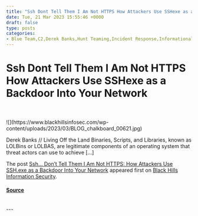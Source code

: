 ```yaml
---
title: "Ssh Dont Tell Them I Am Not HTTPS How Attackers Use SSHexe as a Backdoor Into Your Network"
date: Tue, 21 Mar 2023 15:55:46 +0000
draft: false
type: posts
categories: 
- Blue Team,C2,Derek Banks,Hunt Teaming,Incident Response,Informational
---
```

# Ssh Dont Tell Them I Am Not HTTPS How Attackers Use SSHexe as a Backdoor Into Your Network

<br/>

<br/>
![](https://www.blackhillsinfosec.com/wp-content/uploads/2023/03/BLOG_chalkboard_00621.jpg)

Derek Banks // Living Off the Land Binaries, Scripts, and Libraries, known as LOLBins or LOLBAS, are legitimate components of an operating system that threat actors can use to achieve \[…\]

The post [Ssh… Don’t Tell Them I Am Not HTTPS: How Attackers Use SSH.exe as a Backdoor Into Your Network](https://www.blackhillsinfosec.com/ssh-dont-tell-them-i-am-not-https/) appeared first on [Black Hills Information Security](https://www.blackhillsinfosec.com).

#### [Source](https://www.blackhillsinfosec.com/ssh-dont-tell-them-i-am-not-https/)

<br/>
---
